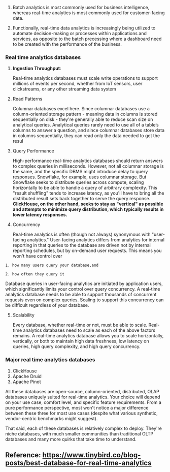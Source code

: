1. Batch analytics is most commonly used for business intelligence, whereas real-time analytics is most commonly used for customer-facing data.

2. Functionally, real-time data analytics is increasingly being utilized to automate decision-making or processes within applications and services, as opposite to the batch precessing where a dashboard need to be created with the performance of the business. 




### **Real time analytics databases**

1. **Ingestion Throughput**:

   Real-time analytics databases must scale write operations to support millions of events per second, whether from IoT sensors, user clickstreams, or any other streaming data system



2. Read Patterns

   Columnar databases excel here. Since columnar databases use a column-oriented storage pattern - meaning data in columns is stored sequentially on disk - they're generally able to reduce scan size on analytical queries. Analytical queries rarely need to use all of a table’s columns to answer a question, and since columnar databases store data in columns sequentially, they can read only the data needed to get the resul


3. Query Performance

   High-performance real-time analytics databases should return answers to complex queries in milliseconds.
   However, not all columnar storage is the same, and the specific DBMS might introduce delay to query responses. Snowflake, for example, uses columnar storage. But Snowflake seeks to distribute queries across compute, scaling horizontally to be able to handle a query of arbitrary complexity. This "result shuffling" tends to increase latency, as you'll have to bring all the distributed result sets back together to serve the query response. **ClickHouse, on the other hand, seeks to stay as "vertical" as possible and attempts to minimize query distribution, which typically results in lower latency responses.**


4. Concurrency
   
   Real-time analytics is often (though not always) synonymous with "user-facing analytics." User-facing analytics differs from analytics for internal reporting in that queries to the database are driven not by internal reporting schedules, but by on-demand user requests. This means you won't have control over 

```1. how many users query your database,and```

```2. how often they query it```


Database queries in user-facing analytics are initiated by application users, which significantly limits your control over query concurrency. A real-time analytics database needs to be able to support thousands of concurrent requests even on complex queries. Scaling to support this concurrency can be difficult regardless of your database.


5. Scalability

   Every database, whether real-time or not, must be able to scale. Real-time analytics databases need to scale as each of the above factors remains. A real-time analytics database allows you to scale horizontally, vertically, or both to maintain high data freshness, low latency on queries, high query complexity, and high query concurrency.



### ****Major real time analytics databases****

1. ClickHouse
2. Apache Druid
3. Apache Pinot

All these databases are open-source, column-oriented, distributed, OLAP databases uniquely suited for real-time analytics. Your choice will depend on your use case, comfort level, and specific feature requirements. From a pure performance perspective, most won't notice a major difference between these three for most use cases (despite what various synthetic, vendor-centric benchmarks might suggest).


That said, each of these databases is relatively complex to deploy. They're niche databases, with much smaller communities than traditional OLTP databases and many more quirks that take time to understand.


## Reference: https://www.tinybird.co/blog-posts/best-database-for-real-time-analytics